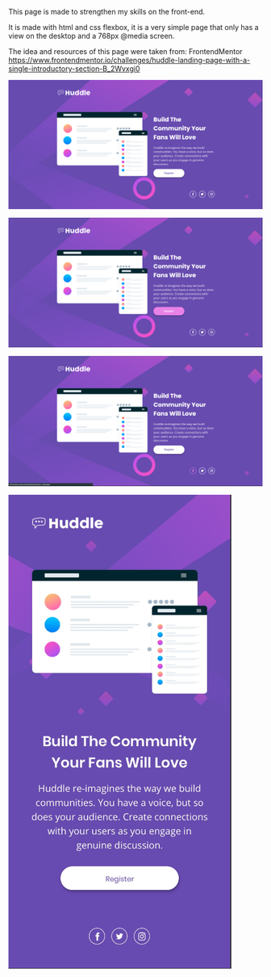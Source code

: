 This page is made to strengthen my skills on the front-end.

It is made with html and css flexbox, it is a very simple page that only has a view on the desktop and a 768px @media screen.

The idea and resources of this page were taken from: FrontendMentor
https://www.frontendmentor.io/challenges/huddle-landing-page-with-a-single-introductory-section-B_2Wvxgi0

![](https://raw.githubusercontent.com/YovaSanz/Huddle_landing_page_with_a_single_introductory_section/main/design/01.png)

![](https://raw.githubusercontent.com/YovaSanz/Huddle_landing_page_with_a_single_introductory_section/main/design/02.png)

![](https://raw.githubusercontent.com/YovaSanz/Huddle_landing_page_with_a_single_introductory_section/main/design/03.png)

![](https://raw.githubusercontent.com/YovaSanz/Huddle_landing_page_with_a_single_introductory_section/main/design/04.png)
